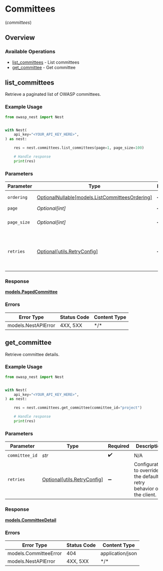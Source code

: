 # Committees
(*committees*)

## Overview

### Available Operations

* [list_committees](#list_committees) - List committees
* [get_committee](#get_committee) - Get committee

## list_committees

Retrieve a paginated list of OWASP committees.

### Example Usage

<!-- UsageSnippet language="python" operationID="list_committees" method="get" path="/api/v0/committees/" -->
```python
from owasp_nest import Nest


with Nest(
    api_key="<YOUR_API_KEY_HERE>",
) as nest:

    res = nest.committees.list_committees(page=1, page_size=100)

    # Handle response
    print(res)

```

### Parameters

| Parameter                                                                                 | Type                                                                                      | Required                                                                                  | Description                                                                               |
| ----------------------------------------------------------------------------------------- | ----------------------------------------------------------------------------------------- | ----------------------------------------------------------------------------------------- | ----------------------------------------------------------------------------------------- |
| `ordering`                                                                                | [OptionalNullable[models.ListCommitteesOrdering]](../../models/listcommitteesordering.md) | :heavy_minus_sign:                                                                        | Ordering field                                                                            |
| `page`                                                                                    | *Optional[int]*                                                                           | :heavy_minus_sign:                                                                        | Page number                                                                               |
| `page_size`                                                                               | *Optional[int]*                                                                           | :heavy_minus_sign:                                                                        | Number of items per page                                                                  |
| `retries`                                                                                 | [Optional[utils.RetryConfig]](../../models/utils/retryconfig.md)                          | :heavy_minus_sign:                                                                        | Configuration to override the default retry behavior of the client.                       |

### Response

**[models.PagedCommittee](../../models/pagedcommittee.md)**

### Errors

| Error Type          | Status Code         | Content Type        |
| ------------------- | ------------------- | ------------------- |
| models.NestAPIError | 4XX, 5XX            | \*/\*               |

## get_committee

Retrieve committee details.

### Example Usage

<!-- UsageSnippet language="python" operationID="get_committee" method="get" path="/api/v0/committees/{committee_id}" -->
```python
from owasp_nest import Nest


with Nest(
    api_key="<YOUR_API_KEY_HERE>",
) as nest:

    res = nest.committees.get_committee(committee_id="project")

    # Handle response
    print(res)

```

### Parameters

| Parameter                                                           | Type                                                                | Required                                                            | Description                                                         | Example                                                             |
| ------------------------------------------------------------------- | ------------------------------------------------------------------- | ------------------------------------------------------------------- | ------------------------------------------------------------------- | ------------------------------------------------------------------- |
| `committee_id`                                                      | *str*                                                               | :heavy_check_mark:                                                  | N/A                                                                 | project                                                             |
| `retries`                                                           | [Optional[utils.RetryConfig]](../../models/utils/retryconfig.md)    | :heavy_minus_sign:                                                  | Configuration to override the default retry behavior of the client. |                                                                     |

### Response

**[models.CommitteeDetail](../../models/committeedetail.md)**

### Errors

| Error Type            | Status Code           | Content Type          |
| --------------------- | --------------------- | --------------------- |
| models.CommitteeError | 404                   | application/json      |
| models.NestAPIError   | 4XX, 5XX              | \*/\*                 |